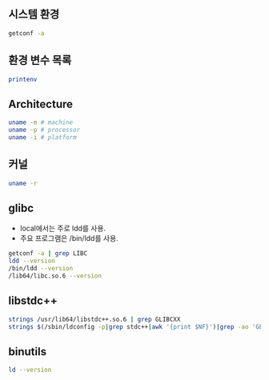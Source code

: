 ## 시스템 환경
```sh
getconf -a
```
## 환경 변수 목록
```sh
printenv
```
## Architecture
```sh
uname -m # machine
uname -p # processor
uname -i # platform
```
## 커널
```sh
uname -r
```
## glibc
* local에서는 주로 ldd를 사용.
* 주요 프로그램은 /bin/ldd를 사용.
```sh
getconf -a | grep LIBC
ldd --version
/bin/ldd --version
/lib64/libc.so.6 --version
```
## libstdc++
```sh
strings /usr/lib64/libstdc++.so.6 | grep GLIBCXX
strings $(/sbin/ldconfig -p|grep stdc++|awk '{print $NF}')|grep -ao 'GLIBCXX_[0-9]*\.[0-9]*\.[0-9]*' | sort -V | tail -1
```
## binutils
```sh
ld --version
```
